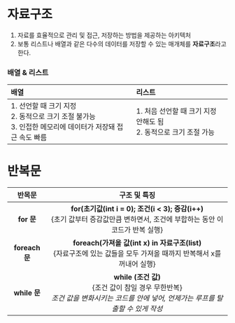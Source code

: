 # 자료구조
1. 자료를 효율적으로 관리 및 접근, 저장하는 방법을 제공하는 아키텍처
2. 보통 리스트나 배열과 같은 다수의 데이터를 저장할 수 있는 매개체를 **자료구조**라고 한다.


### 배열 & 리스트

|배열|리스트|
|:---|:---|
|1. 선언할 때 크기 지정 <br>2. 동적으로 크기 조절 불가능 <br>3. 인접한 메모리에 데이터가 저장돼 접근 속도 빠름|1. 처음 선언할 때 크기 지정 안해도 됨 <br>2. 동적으로 크기 조절 가능|

# 반복문
|**반목문**|**구조 및 특징**|
|:---:|:---:|
|**for 문**|**for(초기값(int i = 0); 조건(i < 3); 증감(i++)** <br> {초기 값부터 증감값만큼 변하면서, 조건에 부합하는 동안 이 코드가 반복 실행}|
|**foreach 문**|**foreach(가져올 값(int x) in 자료구조(list)** <br> {자료구조에 있는 값들을 모두 가져올 때까지 반복해서 x를 꺼내어 실행}|
|**while 문**|**while (조건 값)** <br> {조건 값이 참일 경우 무한반복} <br> *조건 값을 변화시키는 코드를 안에 넣어, 언제가는 루프를 탈출할 수 있게 작성*|
